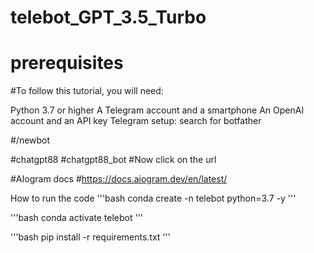# telebot_GPT_3.5_Turbo

# prerequisites
#To follow this tutorial, you will need:

Python 3.7 or higher
A Telegram account and a smartphone
An OpenAI account and an API key
Telegram setup:
search for botfather

#/newbot

#chatgpt88
#chatgpt88_bot
#Now click on the url

#AIogram docs
#https://docs.aiogram.dev/en/latest/

How to run the code
'''bash
conda create -n telebot python=3.7 -y
'''

'''bash
conda activate telebot
'''

'''bash
pip install -r requirements.txt
'''
